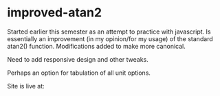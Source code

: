 # improved-atan2

<p>Started earlier this semester as an attempt to practice with javascript. Is essentially an improvement (in my opinion/for my usage) of the standard atan2() function. Modifications added to make more canonical.</p>
<p>Need to add responsive design and other tweaks.</p>
<p>Perhaps an option for tabulation of all unit options.</p>
<p>Site is live at:</p>
